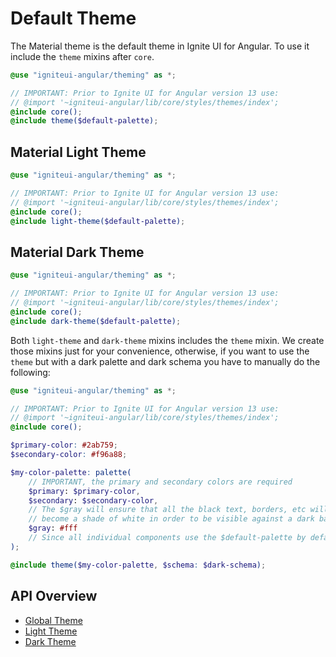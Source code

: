 # Default Theme
The Material theme is the default theme in Ignite UI for Angular. To use it include the `theme` mixins after `core`.  

```scss
@use "igniteui-angular/theming" as *;

// IMPORTANT: Prior to Ignite UI for Angular version 13 use:
// @import '~igniteui-angular/lib/core/styles/themes/index';
@include core();
@include theme($default-palette);
```

## Material Light Theme
```scss
@use "igniteui-angular/theming" as *;

// IMPORTANT: Prior to Ignite UI for Angular version 13 use:
// @import '~igniteui-angular/lib/core/styles/themes/index';
@include core();
@include light-theme($default-palette);
```

## Material Dark Theme
```scss
@use "igniteui-angular/theming" as *;

// IMPORTANT: Prior to Ignite UI for Angular version 13 use:
// @import '~igniteui-angular/lib/core/styles/themes/index';
@include core();
@include dark-theme($default-palette);
```

Both `light-theme` and `dark-theme` mixins includes the `theme` mixin.
We create those mixins just for your convenience, otherwise, if you want to use the `theme` but with a dark palette and dark schema you have to manually do the following:

```scss
@use "igniteui-angular/theming" as *;

// IMPORTANT: Prior to Ignite UI for Angular version 13 use:
// @import '~igniteui-angular/lib/core/styles/themes/index';
@include core();

$primary-color: #2ab759;
$secondary-color: #f96a88;

$my-color-palette: palette(
    // IMPORTANT, the primary and secondary colors are required
    $primary: $primary-color,
    $secondary: $secondary-color,
    // The $gray will ensure that all the black text, borders, etc will 
    // become a shade of white in order to be visible against a dark background
    $gray: #fff 
    // Since all individual components use the $default-palette by default, if you don't specify the rest of the colors like $info and $error they will use their default values from the $default-palette
);

@include theme($my-color-palette, $schema: $dark-schema);
```

## API Overview
* [Global Theme]({environment:sassApiUrl}/index.html#mixin-theme)
* [Light Theme]({environment:sassApiUrl}/index.html#mixin-light-theme)
* [Dark Theme]({environment:sassApiUrl}/index.html#mixin-dark-theme)
